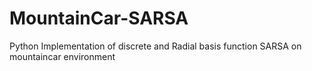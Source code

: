# MountainCar-SARSA
Python Implementation of discrete and Radial basis function SARSA on mountaincar environment
